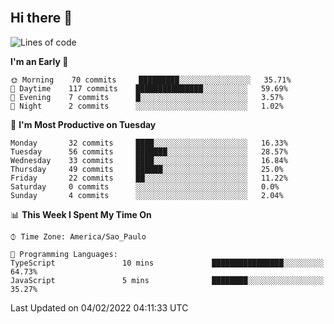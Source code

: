<!--
**victor-marins/victor-marins** is a ✨ _special_ ✨ repository because its `README.md` (this file) appears on your GitHub profile.
    
Here are some ideas to get you started:
    
- 🔭 I’m currently working on ...
- 🌱 I’m currently learning ...
- 👯 I’m looking to collaborate on ...
- 🤔 I’m looking for help with ...
- 💬 Ask me about ...
- 📫 How to reach me: ...
- 😄 Pronouns: ...
- ⚡ Fun fact: ...
-->     
   
<!-- <img align="center" width="90%" height="auto" src="https://raw.githubusercontent.com/abhisheknaiidu/abhisheknaiidu/master/code.gif" height="175px"/> -->
 
<!-- ## 🙋‍♂️ About Me 

- 🔭 I’m currently working on **[Covid-19 Tracker](https://covid-19-tracker-e4bda.web.app/)**

- 🌱 I’m currently learning **Data Structures and Algorithms.**

- 👯 I’m looking to collaborate on **OpenSource Projects**

- 👨‍💻 All of my projects are available at **[My Portfolio](https://subhamraoniar.com)**

- 📫 How to reach me **subham.raoniar@gmail.com**

- ⚡ Fun fact **I play games and go to the GYM very often.**

## 🚀 Languages and Tools:

<p align="left"> 
    <a href="https://www.java.com" target="_blank"> <img src="https://img.icons8.com/color/48/000000/java-coffee-cup-logo.png"/> </a>
    <a href="https://reactjs.org/" target="_blank"> <img src="https://img.icons8.com/color/48/000000/react-native.png"/> </a>
    <a href="https://spring.io/projects/spring-boot" target="_blank"> <img src="https://img.icons8.com/color/48/000000/spring-logo.png"/> </a> 
    <a href="https://developer.mozilla.org/en-US/docs/Web/JavaScript" target="_blank"> <img src="https://img.icons8.com/color/48/000000/javascript.png"/> </a> 
    <a href="https://www.w3.org/html/" target="_blank"> <img src="https://img.icons8.com/color/48/000000/html-5.png"/> </a> 
    <a href="https://www.w3schools.com/css/" target="_blank"> <img src="https://img.icons8.com/color/48/000000/css3.png"/> </a> 
    <a href="https://getbootstrap.com" target="_blank"> <img src="https://img.icons8.com/color/48/000000/bootstrap.png"/> </a> 
    <a href="https://www.python.org" target="_blank"> <img src="https://img.icons8.com/color/48/000000/python.png"/> </a> 
    <a style="padding-right:8px;" href="https://nodejs.org" target="_blank"> <img src="https://img.icons8.com/color/48/000000/nodejs.png"/> </a> 
    <a style="padding-right:8px;" href="https://www.mysql.com/" target="_blank"> <img src="https://img.icons8.com/fluent/50/000000/mysql-logo.png"/> </a>
    <a href="https://www.mongodb.com/" target="_blank"> <img src="https://raw.githubusercontent.com/devicons/devicon/master/icons/mongodb/mongodb-original-wordmark.svg" alt="mongodb" width="48" height="48"/> </a> 
    <a href="https://firebase.google.com/" target="_blank"> <img src="https://img.icons8.com/color/48/000000/firebase.png"/> </a> 
    <a href="https://postman.com" target="_blank"> <img src="https://www.vectorlogo.zone/logos/getpostman/getpostman-icon.svg" alt="postman" width="45" height="45"/> </a>   
    <a href="https://git-scm.com/" target="_blank"> <img src="https://img.icons8.com/color/48/000000/git.png"/> </a> 
    <a href="https://www.jenkins.io" target="_blank"> <img src="https://www.vectorlogo.zone/logos/jenkins/jenkins-icon.svg" alt="jenkins" width="48" height="48"/> </a> 
    <a href="https://redux.js.org" target="_blank"> <img src="https://img.icons8.com/color/48/000000/redux.png"/> </a>
    <a href="https://expressjs.com" target="_blank"> <img src="https://raw.githubusercontent.com/devicons/devicon/master/icons/express/express-original-wordmark.svg" alt="express" width="40" height="40"/> </a>
</p> -->

<!-- [![React Badge](https://img.shields.io/badge/-React-61DBFB?style=for-the-badge&labelColor=black&logo=react&logoColor=61DBFB)](#)  [![Javascript Badge](https://img.shields.io/badge/-Javascript-F0DB4F?style=for-the-badge&labelColor=black&logo=javascript&logoColor=F0DB4F)](#) [![Typescript Badge](https://img.shields.io/badge/-Typescript-007acc?style=for-the-badge&labelColor=black&logo=typescript&logoColor=007acc)](#) [![Nodejs Badge](https://img.shields.io/badge/-Nodejs-3C873A?style=for-the-badge&labelColor=black&logo=node.js&logoColor=3C873A)](#) [![GraphQL Badge](https://img.shields.io/badge/-GraphQl-e535ab?style=for-the-badge&labelColor=black&logo=node.js&logoColor=e535ab)](#) -->
<br/>

## Hi there 👋

<!-- <p align="center">
    <a href="https://github.com/victor-marins/github-readme-streak-stats">
        <img title="🔥 Get streak stats for your profile at git.io/streak-stats" alt="Subham Raoniar's streak" src="https://github-readme-streak-stats.herokuapp.com/?user=victor-marins&theme=black-ice&hide_border=true&stroke=0000&background=0D1117"/>
    </a>
</p>


<a href="https://github.com/victor-marins/"><img alt="Subham Raoniar's Activity Graph" src="https://activity-graph.herokuapp.com/graph?username=victor-marins&bg_color=0D1117&color=5BCDEC&line=5BCDEC&point=FFFFFF&hide_border=true" /></a> -->

<!-- ![](https://github-profile-summary-cards.vercel.app/api/cards/profile-details?username=victor-marins&theme=github_dark) -->

 
<!-- ## Connect with me: -->
<p align="left">

<!-- <a href = "https://www.linkedin.com/in/subham-raoniar/"><img src="https://img.icons8.com/fluent/48/000000/linkedin.png"/></a>
<a href = "https://twitter.com/subhamraoniar"><img src="https://img.icons8.com/fluent/48/000000/twitter.png"/></a>
<a href = "https://www.instagram.com/subhamraoniar/"><img src="https://img.icons8.com/fluent/48/000000/instagram-new.png"/></a>
<a href = "https://www.youtube.com/channel/UC-NXT1lYAOPa3lrgWXqvuHA"><img src="https://img.icons8.com/color/48/000000/youtube-play.png"/></a>
 -->
</p>

<!--START_SECTION:waka-->
![Lines of code](https://img.shields.io/badge/From%20Hello%20World%20I%27ve%20Written-443%20Thousand%20lines%20of%20code-blue)

**I'm an Early 🐤** 

```text
🌞 Morning    70 commits     █████████░░░░░░░░░░░░░░░░   35.71% 
🌆 Daytime    117 commits    ███████████████░░░░░░░░░░   59.69% 
🌃 Evening    7 commits      █░░░░░░░░░░░░░░░░░░░░░░░░   3.57% 
🌙 Night      2 commits      ░░░░░░░░░░░░░░░░░░░░░░░░░   1.02%

```
📅 **I'm Most Productive on Tuesday** 

```text
Monday       32 commits     ████░░░░░░░░░░░░░░░░░░░░░   16.33% 
Tuesday      56 commits     ███████░░░░░░░░░░░░░░░░░░   28.57% 
Wednesday    33 commits     ████░░░░░░░░░░░░░░░░░░░░░   16.84% 
Thursday     49 commits     ██████░░░░░░░░░░░░░░░░░░░   25.0% 
Friday       22 commits     ██░░░░░░░░░░░░░░░░░░░░░░░   11.22% 
Saturday     0 commits      ░░░░░░░░░░░░░░░░░░░░░░░░░   0.0% 
Sunday       4 commits      ░░░░░░░░░░░░░░░░░░░░░░░░░   2.04%

```


📊 **This Week I Spent My Time On** 

```text
⌚︎ Time Zone: America/Sao_Paulo

💬 Programming Languages: 
TypeScript               10 mins             ████████████████░░░░░░░░░   64.73% 
JavaScript               5 mins              ████████░░░░░░░░░░░░░░░░░   35.27%

```


 Last Updated on 04/02/2022 04:11:33 UTC
<!--END_SECTION:waka-->
